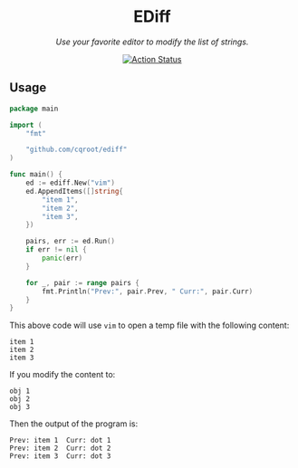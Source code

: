 <div align="center">
  <h1>EDiff</h1>

  <p><i>Use your favorite editor to modify the list of strings.</i></p>

  <p>
    <a href="https://github.com/cqroot/ediff/actions">
      <img src="https://github.com/cqroot/ediff/workflows/test/badge.svg" alt="Action Status" />
    </a>
  </p>
</div>

## Usage

```go
package main

import (
	"fmt"

	"github.com/cqroot/ediff"
)

func main() {
	ed := ediff.New("vim")
	ed.AppendItems([]string{
		"item 1",
		"item 2",
		"item 3",
	})

	pairs, err := ed.Run()
	if err != nil {
		panic(err)
	}

	for _, pair := range pairs {
		fmt.Println("Prev:", pair.Prev, " Curr:", pair.Curr)
	}
}
```

This above code will use `vim` to open a temp file with the following content:

```
item 1
item 2
item 3
```

If you modify the content to:

```
obj 1
obj 2
obj 3
```

Then the output of the program is:

```
Prev: item 1  Curr: dot 1
Prev: item 2  Curr: dot 2
Prev: item 3  Curr: dot 3
```
